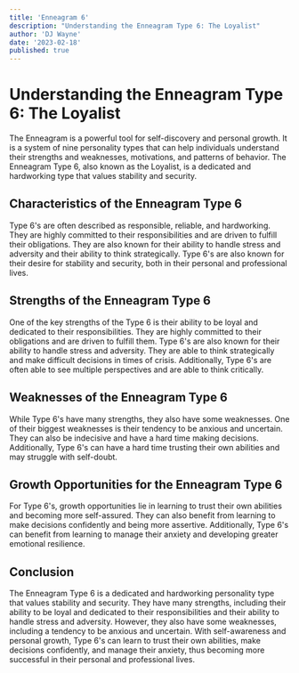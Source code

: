 ```yaml
---
title: 'Enneagram 6'
description: "Understanding the Enneagram Type 6: The Loyalist"
author: 'DJ Wayne'
date: '2023-02-18'
published: true
---
```



# Understanding the Enneagram Type 6: The Loyalist

The Enneagram is a powerful tool for self-discovery and personal growth. It is a system of nine personality types that can help individuals understand their strengths and weaknesses, motivations, and patterns of behavior. The Enneagram Type 6, also known as the Loyalist, is a dedicated and hardworking type that values stability and security.

## Characteristics of the Enneagram Type 6

Type 6's are often described as responsible, reliable, and hardworking. They are highly committed to their responsibilities and are driven to fulfill their obligations. They are also known for their ability to handle stress and adversity and their ability to think strategically. Type 6's are also known for their desire for stability and security, both in their personal and professional lives.

## Strengths of the Enneagram Type 6

One of the key strengths of the Type 6 is their ability to be loyal and dedicated to their responsibilities. They are highly committed to their obligations and are driven to fulfill them. Type 6's are also known for their ability to handle stress and adversity. They are able to think strategically and make difficult decisions in times of crisis. Additionally, Type 6's are often able to see multiple perspectives and are able to think critically.

## Weaknesses of the Enneagram Type 6

While Type 6's have many strengths, they also have some weaknesses. One of their biggest weaknesses is their tendency to be anxious and uncertain. They can also be indecisive and have a hard time making decisions. Additionally, Type 6's can have a hard time trusting their own abilities and may struggle with self-doubt.

## Growth Opportunities for the Enneagram Type 6

For Type 6's, growth opportunities lie in learning to trust their own abilities and becoming more self-assured. They can also benefit from learning to make decisions confidently and being more assertive. Additionally, Type 6's can benefit from learning to manage their anxiety and developing greater emotional resilience.

## Conclusion

The Enneagram Type 6 is a dedicated and hardworking personality type that values stability and security. They have many strengths, including their ability to be loyal and dedicated to their responsibilities and their ability to handle stress and adversity. However, they also have some weaknesses, including a tendency to be anxious and uncertain. With self-awareness and personal growth, Type 6's can learn to trust their own abilities, make decisions confidently, and manage their anxiety, thus becoming more successful in their personal and professional lives.

